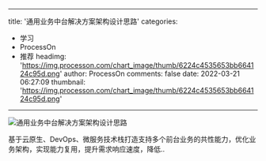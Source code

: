 
---
title: '通用业务中台解决方案架构设计思路'
categories: 
 - 学习
 - ProcessOn
 - 推荐
headimg: 'https://img.processon.com/chart_image/thumb/6224c4535653bb664124c95d.png'
author: ProcessOn
comments: false
date: 2022-03-21 06:27:09
thumbnail: 'https://img.processon.com/chart_image/thumb/6224c4535653bb664124c95d.png'
---

<div>   
<img class="thumb" alt="通用业务中台解决方案架构设计思路" src="https://img.processon.com/chart_image/thumb/6224c4535653bb664124c95d.png" referrerpolicy="no-referrer">
<p>基于云原生、DevOps、微服务技术栈打造支持多个前台业务的共性能力，优化业务架构，实现能力复用，提升需求响应速度，降低..</p>  
</div>
            